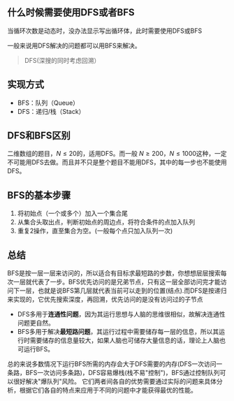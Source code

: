 
## 什么时候需要使用DFS或者BFS
当循环次数是动态时，没办法显示写出循环体，此时需要使用DFS或BFS

一般来说用DFS解决的问题都可以用BFS来解决。
> DFS(深搜的同时考虑回溯）

## 实现方式
+ BFS：队列（Queue）
+ DFS：递归/栈（Stack）

## DFS和BFS区别
二维数组的题目，$N \leq 20$的，适用DFS。而一般 $N \geq 200，N \leq 1000$这种，一定不可能用DFS去做。而且并不只是整个题目不能用DFS，其中的每一步也不能使用DFS。

## BFS的基本步骤
1. 将初始点（一个或多个）加入一个集合尾
2. 从集合头取出点，判断初始点的周边点，将符合条件的点加入队列
3. 重复2操作，直至集合为空。(一般每个点只加入队列一次)

## 总结
BFS是按一层一层来访问的，所以适合有目标求最短路的步数，你想想层层搜索每次一层就代表了一步。BFS优先访问的是兄弟节点，只有这一层全部访问完才能访问下一层，也就是说BFS第几层就代表当前可以走到的位置(结点).而DFS是按递归来实现的，它优先搜索深度，再回溯，优先访问的是没有访问过的子节点

+ DFS多用于**连通性问题**，因为其运行思想与人脑的思维很相似，故解决连通性问题更自然。
+ BFS多用于解决**最短路问题**，其运行过程中需要储存每一层的信息，所以其运行时需要储存的信息量较大，如果人脑也可储存大量信息的话，理论上人脑也可运行BFS。

总的来说多数情况下运行BFS所需的内存会大于DFS需要的内存(DFS一次访问一条路，BFS一次访问多条路)，DFS容易爆栈(栈不易"控制")，BFS通过控制队列可以很好解决"爆队列"风险。
它们两者间各自的优势需要通过实际的问题来具体分析，根据它们各自的特点来应用于不同的问题中才能获得最优的性能。